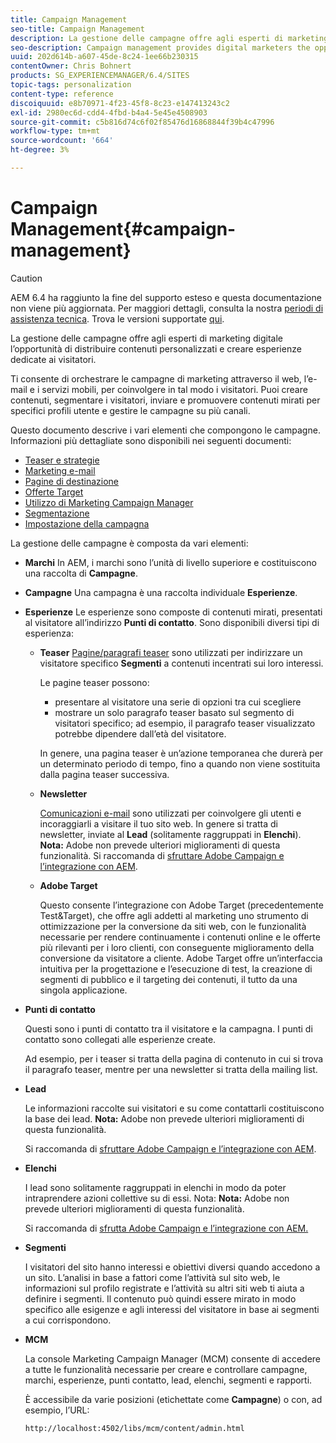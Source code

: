 ```yaml
---
title: Campaign Management
seo-title: Campaign Management
description: La gestione delle campagne offre agli esperti di marketing digitale l’opportunità di distribuire contenuti personalizzati e creare esperienze dedicate ai visitatori. Ti consente di orchestrare le campagne di marketing attraverso il web, l’e-mail e i servizi mobili, per coinvolgere in tal modo i visitatori.
seo-description: Campaign management provides digital marketers the opportunity to deliver personalized content and so create dedicated experiences for visitors. It allows you to orchestrate your marketing campaigns across the web, email and mobile services and so engage your visitors.
uuid: 202d614b-a607-45de-8c24-1ee66b230315
contentOwner: Chris Bohnert
products: SG_EXPERIENCEMANAGER/6.4/SITES
topic-tags: personalization
content-type: reference
discoiquuid: e8b70971-4f23-45f8-8c23-e147413243c2
exl-id: 2980ec6d-cdd4-4fbd-b4a4-5e45e4508903
source-git-commit: c5b816d74c6f02f85476d16868844f39b4c47996
workflow-type: tm+mt
source-wordcount: '664'
ht-degree: 3%

---
```


# Campaign Management{#campaign-management}

>[!CAUTION]
>
>AEM 6.4 ha raggiunto la fine del supporto esteso e questa documentazione non viene più aggiornata. Per maggiori dettagli, consulta la nostra [periodi di assistenza tecnica](https://helpx.adobe.com/it/support/programs/eol-matrix.html). Trova le versioni supportate [qui](https://experienceleague.adobe.com/docs/).

La gestione delle campagne offre agli esperti di marketing digitale l’opportunità di distribuire contenuti personalizzati e creare esperienze dedicate ai visitatori.

Ti consente di orchestrare le campagne di marketing attraverso il web, l’e-mail e i servizi mobili, per coinvolgere in tal modo i visitatori. Puoi creare contenuti, segmentare i visitatori, inviare e promuovere contenuti mirati per specifici profili utente e gestire le campagne su più canali.

Questo documento descrive i vari elementi che compongono le campagne. Informazioni più dettagliate sono disponibili nei seguenti documenti:

* [Teaser e strategie](/help/sites-classic-ui-authoring/classic-personalization-campaigns-teasers-strategy.md)
* [Marketing e-mail](/help/sites-classic-ui-authoring/classic-personalization-campaigns-email.md)
* [Pagine di destinazione](/help/sites-classic-ui-authoring/classic-personalization-campaigns-landingpage.md)
* [Offerte Target](/help/sites-classic-ui-authoring/classic-personalization-campaigns-target-offers.md)
* [Utilizzo di Marketing Campaign Manager](/help/sites-classic-ui-authoring/classic-personalization-campaigns-mktg-manager.md)
* [Segmentazione](/help/sites-classic-ui-authoring/classic-personalization-campaigns-segmentation.md)
* [Impostazione della campagna](/help/sites-classic-ui-authoring/classic-personalization-campaigns-setting-up-your.md)

La gestione delle campagne è composta da vari elementi:

* **Marchi**
In AEM, i marchi sono l’unità di livello superiore e costituiscono una raccolta di 
**Campagne**.

* **Campagne**
Una campagna è una raccolta individuale 
**Esperienze**.

* **Esperienze**
Le esperienze sono composte di contenuti mirati, presentati al visitatore all’indirizzo 
**Punti di contatto**. Sono disponibili diversi tipi di esperienza:

   * **Teaser**
      [Pagine/paragrafi teaser](#teasers) sono utilizzati per indirizzare un visitatore specifico **Segmenti** a contenuti incentrati sui loro interessi.

      Le pagine teaser possono:

      * presentare al visitatore una serie di opzioni tra cui scegliere
      * mostrare un solo paragrafo teaser basato sul segmento di visitatori specifico; ad esempio, il paragrafo teaser visualizzato potrebbe dipendere dall’età del visitatore.

      In genere, una pagina teaser è un’azione temporanea che durerà per un determinato periodo di tempo, fino a quando non viene sostituita dalla pagina teaser successiva.

   * **Newsletter**

      [Comunicazioni e-mail](#emailmarketing) sono utilizzati per coinvolgere gli utenti e incoraggiarli a visitare il tuo sito web. In genere si tratta di newsletter, inviate al **Lead** (solitamente raggruppati in **Elenchi**). **Nota:** Adobe non prevede ulteriori miglioramenti di questa funzionalità. Si raccomanda di [sfruttare Adobe Campaign e l’integrazione con AEM](/help/sites-administering/campaign.md).

   * **Adobe Target**

      Questo consente l’integrazione con Adobe Target (precedentemente Test&amp;Target), che offre agli addetti al marketing uno strumento di ottimizzazione per la conversione da siti web, con le funzionalità necessarie per rendere continuamente i contenuti online e le offerte più rilevanti per i loro clienti, con conseguente miglioramento della conversione da visitatore a cliente. Adobe Target offre un’interfaccia intuitiva per la progettazione e l’esecuzione di test, la creazione di segmenti di pubblico e il targeting dei contenuti, il tutto da una singola applicazione.


* **Punti di contatto**

   Questi sono i punti di contatto tra il visitatore e la campagna. I punti di contatto sono collegati alle esperienze create.

   Ad esempio, per i teaser si tratta della pagina di contenuto in cui si trova il paragrafo teaser, mentre per una newsletter si tratta della mailing list.

* **Lead**

   Le informazioni raccolte sui visitatori e su come contattarli costituiscono la base dei lead. **Nota:** Adobe non prevede ulteriori miglioramenti di questa funzionalità.

   Si raccomanda di [sfruttare Adobe Campaign e l’integrazione con AEM](/help/sites-administering/campaign.md).

* **Elenchi**

   I lead sono solitamente raggruppati in elenchi in modo da poter intraprendere azioni collettive su di essi. Nota: **Nota:** Adobe non prevede ulteriori miglioramenti di questa funzionalità.

   Si raccomanda di [sfrutta Adobe Campaign e l’integrazione con AEM.](/help/sites-administering/campaign.md)

* **Segmenti**

   I visitatori del sito hanno interessi e obiettivi diversi quando accedono a un sito. L’analisi in base a fattori come l’attività sul sito web, le informazioni sul profilo registrate e l’attività su altri siti web ti aiuta a definire i segmenti. Il contenuto può quindi essere mirato in modo specifico alle esigenze e agli interessi del visitatore in base ai segmenti a cui corrispondono.

* **MCM**

   La console Marketing Campaign Manager (MCM) consente di accedere a tutte le funzionalità necessarie per creare e controllare campagne, marchi, esperienze, punti contatto, lead, elenchi, segmenti e rapporti.

   È accessibile da varie posizioni (etichettate come **Campagne**) o con, ad esempio, l’URL:

   `http://localhost:4502/libs/mcm/content/admin.html`

